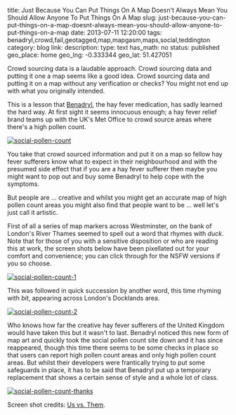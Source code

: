 title: Just Because You Can Put Things On A Map Doesn't Always Mean You Should Allow Anyone To Put Things On A Map
slug: just-because-you-can-put-things-on-a-map-doesnt-always-mean-you-should-allow-anyone-to-put-things-on-a-map
date: 2013-07-11 12:20:00
tags: benadryl,crowd,fail,geotagged,map,mapgasm,maps,social,teddington
category: blog
link: 
description: 
type: text
has_math: no
status: published
geo_place: home
geo_lng: -0.333344
geo_lat: 51.427051

Crowd sourcing data is a laudable approach. Crowd sourcing data and putting it one a map seems like a good idea. Crowd sourcing data and putting it on a map without any verification or checks? You might not end up with what you originally intended.

This is a lesson that [Benadryl](https://benadryl.co.uk/social-pollen-count "https://benadryl.co.uk/social-pollen-count"), the hay fever medication, has sadly learned the hard way. At first sight it seems innocuous enough; a hay fever relief brand teams up with the UK's Met Office to crowd source areas where there's a high pollen count. 

<!-- TEASER_END -->

[![social-pollen-count](/wp-content/uploads/2013/07/social-pollen-count.png)](/wp-content/uploads/2013/07/social-pollen-count.png "/wp-content/uploads/2013/07/social-pollen-count.png")

You take that crowd sourced information and put it on a map so fellow hay fever sufferers know what to expect in their neighbourhood and with the presumed side effect that if you are a hay fever sufferer then maybe you might want to pop out and buy some Benadryl to help cope with the symptoms.

But people are ... creative and whilst you might get an accurate map of high pollen count areas you might also find that people want to be ... well let's just call it artistic.

First of all a series of map markers across Westminster, on the bank of London's River Thames seemed to spell out a word that rhymes with *duck*. Note that for those of you with a sensitive disposition or who are reading this at work, the screen shots below have been pixellated out for your comfort and convenience; you can click through for the NSFW versions if you so choose.

[![social-pollen-count-1](/wp-content/uploads/2013/07/social-pollen-count-1.jpg)](/wp-content/uploads/2013/07/social-pollen-count-1-nsfw.jpg "/wp-content/uploads/2013/07/social-pollen-count-1-nsfw.jpg")

This was followed in quick succession by another word, this time rhyming with *bit*, appearing across London's Docklands area.

[![social-pollen-count-2](/wp-content/uploads/2013/07/social-pollen-count-2.jpg)](/wp-content/uploads/2013/07/social-pollen-count-2-nsfw.jpg "/wp-content/uploads/2013/07/social-pollen-count-2-nsfw.jpg")

Who knows how far the creative hay fever sufferers of the United Kingdom would have taken this but it wasn't to last. Benadryl noticed this new form of map art and quickly took the social pollen count site down and it has since reappeared, though this time there seems to be some checks in place so that users can report high pollen count areas and only high pollen count areas. But whilst their developers were frantically trying to put some safeguards in place, it has to be said that Benadryl put up a temporary replacement that shows a certain sense of style and a whole lot of class.

[![social-pollen-count-thanks](/wp-content/uploads/2013/07/social-pollen-count-thanks.jpg)](/wp-content/uploads/2013/07/social-pollen-count-thanks.jpg "/wp-content/uploads/2013/07/social-pollen-count-thanks.jpg")


Screen shot credits: [Us vs. Them](https://usvsth3m.com/post/54422626640/dear-benadryl "https://usvsth3m.com/post/54422626640/dear-benadryl").


